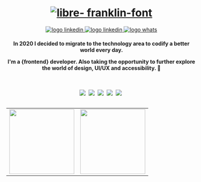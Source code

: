 <div align="center">
 <h1> 
   <a href="https://fontmeme.com/fonts/libre-franklin-font/"><img src="https://fontmeme.com/temporary/e995310e10f080ea8325189b665ba458.png" alt="libre-           franklin-font" border="0">
   </a>
 </h1>
</div>

<p align="center">
   <a href="https://www.linkedin.com/in/maria-eduarda-cassiano/">
    <img alt="logo linkedin" src="https://img.shields.io/badge/LinkedIn-0077B5?style=for-the-badge&logo=linkedin&logoColor=white">
  </a>
   <a href="https://mailto:mariaed.cassiano@gmail.com">
    <img alt="logo linkedin" src="https://img.shields.io/badge/Gmail-D14836?style=for-the-badge&logo=gmail&logoColor=white">
  </a>
  <a href="https://api.whatsapp.com/send?phone=5511937744827">
    <img alt="logo whats" src="https://img.shields.io/badge/WhatsApp-25D366?style=for-the-badge&logo=whatsapp&logoColor=white">
  </a>
  
</p>

<h4 align="center"> 
  In 2020 I decided to migrate to the technology area to codify a better world every day.

  I'm a {frontend} developer. Also taking the opportunity to further explore the world of design, UI/UX and accessibility. 🚀
</h4>

<br>

<p align="center">
  <!-- HTML Icon -->
  <img src="https://user-images.githubusercontent.com/35739995/122654956-2b934900-d125-11eb-94b1-58102216fa9f.png">&nbsp;
  <!-- CSS Icon -->
  <img src="https://user-images.githubusercontent.com/35739995/122655003-80cf5a80-d125-11eb-9718-c0d416a29986.png">&nbsp;
  <!-- JS Icon -->
  <img src="https://user-images.githubusercontent.com/35739995/122655023-a78d9100-d125-11eb-89b8-f006041d9d4a.png">&nbsp;
  <!-- React Icon -->
  <img src="https://user-images.githubusercontent.com/35739995/122655062-094dfb00-d126-11eb-963a-44b2ef1528f2.png">&nbsp;
  <!-- Git Icon -->
  <img src="https://user-images.githubusercontent.com/35739995/122655117-7c577180-d126-11eb-9b30-3591b1252bb5.png">&nbsp;
</p>

<table align="left">
  <row>
    <td>
     <!-- Card -->
      <img height='172' src='https://github-readme-stats.vercel.app/api/top-langs/?username=mahcassi&layout=compact&theme=react'>
    </td>
    <td>
      <img height='172' src='https://github-readme-stats.vercel.app/api?username=mahcassi&show_icons=true&theme=react'>
    </td>
  </row>
</table> 

